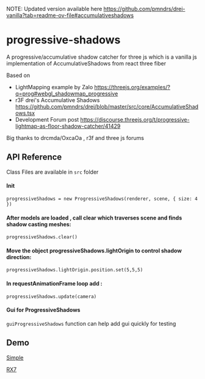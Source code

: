 NOTE: 
Updated version available here 
https://github.com/pmndrs/drei-vanilla?tab=readme-ov-file#accumulativeshadows


# progressive-shadows

A progressive/accumulative shadow catcher for three js which is a vanilla js implementation of AccumulativeShadows from react three fiber

Based on

- LightMapping example by Zalo https://threejs.org/examples/?q=prog#webgl_shadowmap_progressive
- r3F drei's Accumulative Shadows https://github.com/pmndrs/drei/blob/master/src/core/AccumulativeShadows.tsx
- Development Forum post https://discourse.threejs.org/t/progressive-lightmap-as-floor-shadow-catcher/41429

Big thanks to drcmda/OxcaOa , r3f and three js forums

## API Reference

Class Files are available in `src` folder

#### Init

```
progressiveShadows = new ProgressiveShadows(renderer, scene, { size: 4 })
```

#### After models are loaded , call clear which traverses scene and finds shadow casting meshes:

```
progressiveShadows.clear()
```

#### Move the object progressiveShadows.lightOrigin to control shadow direction:

```
progressiveShadows.lightOrigin.position.set(5,5,5)
```

#### In requestAnimationFrame loop add :

```
progressiveShadows.update(camera)
```

#### Gui for ProgressiveShadows

`guiProgressiveShadows` function can help add gui quickly for testing

## Demo

[Simple](https://vis-prime.github.io/progressive-shadows/?scene=simple)

[RX7](https://vis-prime.github.io/progressive-shadows/?scene=rx7)
